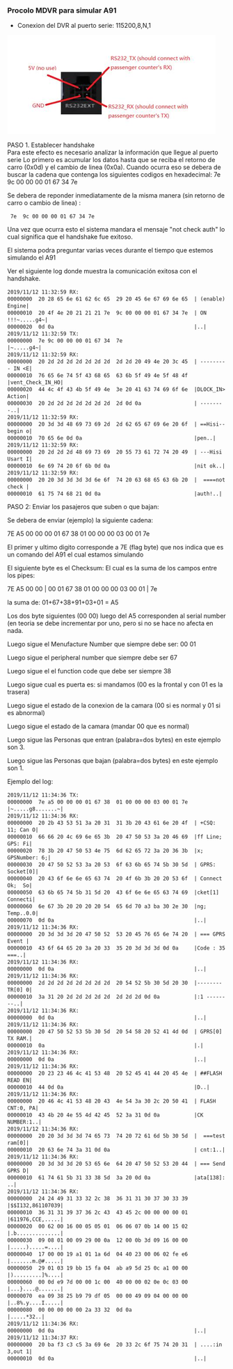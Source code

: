 ### Procolo MDVR para simular A91

* Conexion del DVR al puerto serie: 115200,8,N,1

![](/images/image005.jpg?raw=true)


PASO 1. Establecer handshake  
Para este efecto es necesario analizar la información que llegue al puerto serie
Lo primero es acumular los datos hasta que se reciba el retorno de carro (0x0d) y el cambio de linea (0x0a).
Cuando ocurra eso se debera de buscar la cadena que contenga los siguientes codigos en hexadecimal: 7e  9c 00 00 00 01 67 34 7e

Se debera de reponder inmediatamente de la misma manera (sin retorno de carro o cambio de linea)
:
```
 7e  9c 00 00 00 01 67 34 7e
```

Una vez que ocurra esto el sistema mandara el mensaje "not check auth" lo cual significa que el handshake fue exitoso.

El sistema podra preguntar varias veces durante el tiempo que estemos simulando el A91

Ver el siguiente log donde muestra la comunicación exitosa con el handshake.


```
2019/11/12 11:32:59 RX:
00000000  20 28 65 6e 61 62 6c 65  29 20 45 6e 67 69 6e 65  | (enable) Engine|
00000010  20 4f 4e 20 21 21 21 7e  9c 00 00 00 01 67 34 7e  | ON !!!~.....g4~|
00000020  0d 0a                                             |..|
2019/11/12 11:32:59 TX:
00000000  7e 9c 00 00 00 01 67 34  7e                       |~.....g4~|
2019/11/12 11:32:59 RX:
00000000  20 2d 2d 2d 2d 2d 2d 2d  2d 2d 20 49 4e 20 3c 45  | --------- IN <E|
00000010  76 65 6e 74 5f 43 68 65  63 6b 5f 49 4e 5f 48 4f  |vent_Check_IN_HO|
00000020  44 4c 4f 43 4b 5f 49 4e  3e 20 41 63 74 69 6f 6e  |DLOCK_IN> Action|
00000030  20 2d 2d 2d 2d 2d 2d 2d  2d 0d 0a                 | --------..|
2019/11/12 11:32:59 RX:
00000000  20 3d 3d 48 69 73 69 2d  2d 62 65 67 69 6e 20 6f  | ==Hisi--begin o|
00000010  70 65 6e 0d 0a                                    |pen..|
2019/11/12 11:32:59 RX:
00000000  20 2d 2d 2d 48 69 73 69  20 55 73 61 72 74 20 49  | ---Hisi Usart I|
00000010  6e 69 74 20 6f 6b 0d 0a                           |nit ok..|
2019/11/12 11:32:59 RX:
00000000  20 20 3d 3d 3d 3d 6e 6f  74 20 63 68 65 63 6b 20  |  ====not check |
00000010  61 75 74 68 21 0d 0a                              |auth!..|
```

PASO 2: Enviar los pasajeros que suben o que bajan:

Se debera de enviar (ejemplo) la siguiente cadena:

7E A5 00 00 00 01 67 38  01 00 00 00 03 00 01 7e

El primer y ultimo digito corresponde a 7E (flag byte) que nos indica que es un comando del A91 el cual estamos simulando

El siguiente byte es el Checksum: El cual es la suma de los campos entre los pipes:

7E A5 00 00 | 00 01 67 38  01 00 00 00 03 00 01 | 7e

la suma de: 01+67+38+91+03+01 = A5

Los dos byte siguientes (00 00) luego del A5 corresponden al serial number (en teoria se debe incrementar por uno, pero si no se hace no afecta en nada.

Luego sigue el Menufacture Number que siempre debe ser: 00 01

Luego sigue el peripheral number que siempre debe ser 67

Luego sigue el el function code que debe ser siempre 38

Luego sigue cual es puerta es: si mandamos (00 es la frontal y con 01 es la trasera)

Luego sigue el estado de la conexion de la camara (00 si es normal y 01 si es abnormal)

Luego sigue el estado de la camara (mandar 00 que es normal)

Luego sigue las Personas que entran (palabra=dos bytes) en este ejemplo son 3.

Luego sigue las Personas que bajan (palabra=dos bytes) en este ejemplo son 1.

Ejemplo del log:

```
2019/11/12 11:34:36 TX:
00000000  7e a5 00 00 00 01 67 38  01 00 00 00 03 00 01 7e  |~.....g8.......~|
2019/11/12 11:34:36 RX:
00000000  20 2b 43 53 51 3a 20 31  31 3b 20 43 61 6e 20 4f  | +CSQ: 11; Can O|
00000010  66 66 20 4c 69 6e 65 3b  20 47 50 53 3a 20 46 69  |ff Line; GPS: Fi|
00000020  78 3b 20 47 50 53 4e 75  6d 62 65 72 3a 20 36 3b  |x; GPSNumber: 6;|
00000030  20 47 50 52 53 3a 20 53  6f 63 6b 65 74 5b 30 5d  | GPRS: Socket[0]|
00000040  20 43 6f 6e 6e 65 63 74  20 4f 6b 3b 20 20 53 6f  | Connect Ok;  So|
00000050  63 6b 65 74 5b 31 5d 20  43 6f 6e 6e 65 63 74 69  |cket[1] Connecti|
00000060  6e 67 3b 20 20 20 20 54  65 6d 70 a3 ba 30 2e 30  |ng;    Temp..0.0|
00000070  0d 0a                                             |..|
2019/11/12 11:34:36 RX:
00000000  20 3d 3d 3d 20 47 50 52  53 20 45 76 65 6e 74 20  | === GPRS Event |
00000010  43 6f 64 65 20 3a 20 33  35 20 3d 3d 3d 0d 0a     |Code : 35 ===..|
2019/11/12 11:34:36 RX:
00000000  0d 0a                                             |..|
2019/11/12 11:34:36 RX:
00000000  2d 2d 2d 2d 2d 2d 2d 2d  20 54 52 5b 30 5d 20 30  |-------- TR[0] 0|
00000010  3a 31 20 2d 2d 2d 2d 2d  2d 2d 2d 0d 0a           |:1 --------..|
2019/11/12 11:34:36 RX:
00000000  0d 0a                                             |..|
2019/11/12 11:34:36 RX:
00000000  20 47 50 52 53 5b 30 5d  20 54 58 20 52 41 4d 0d  | GPRS[0] TX RAM.|
00000010  0a                                                |.|
2019/11/12 11:34:36 RX:
00000000  0d 0a                                             |..|
2019/11/12 11:34:36 RX:
00000000  20 23 23 46 4c 41 53 48  20 52 45 41 44 20 45 4e  | ##FLASH READ EN|
00000010  44 0d 0a                                          |D..|
2019/11/12 11:34:36 RX:
00000000  20 46 4c 41 53 48 20 43  4e 54 3a 30 2c 20 50 41  | FLASH CNT:0, PA|
00000010  43 4b 20 4e 55 4d 42 45  52 3a 31 0d 0a           |CK NUMBER:1..|
2019/11/12 11:34:36 RX:
00000000  20 20 3d 3d 3d 74 65 73  74 20 72 61 6d 5b 30 5d  |  ===test ram[0]|
00000010  20 63 6e 74 3a 31 0d 0a                           | cnt:1..|
2019/11/12 11:34:36 RX:
00000000  20 3d 3d 3d 20 53 65 6e  64 20 47 50 52 53 20 44  | === Send GPRS D|
00000010  61 74 61 5b 31 33 38 5d  3a 20 0d 0a              |ata[138]: ..|
2019/11/12 11:34:36 RX:
00000000  24 24 49 31 33 32 2c 38  36 31 31 30 37 30 33 39  |$$I132,861107039|
00000010  36 31 31 39 37 36 2c 43  43 45 2c 00 00 00 00 01  |611976,CCE,.....|
00000020  00 62 00 16 00 05 05 01  06 06 07 0b 14 00 15 02  |.b..............|
00000030  09 08 01 00 09 29 00 0a  12 00 0b 3d 09 16 00 00  |.....).....=....|
00000040  17 00 00 19 a1 01 1a 6d  04 40 23 00 06 02 fe e6  |.......m.@#.....|
00000050  29 01 03 19 bb 15 fa 04  ab a9 5d 25 0c a1 00 00  |).........]%....|
00000060  00 0d e9 7d 00 00 1c 00  40 00 00 02 0e 0c 03 00  |...}....@.......|
00000070  ea 09 38 25 b9 79 df 05  00 00 49 09 04 00 00 00  |..8%.y....I.....|
00000080  00 00 00 00 00 2a 33 32  0d 0a                    |.....*32..|
2019/11/12 11:34:36 RX:
00000000  0d 0a                                             |..|
2019/11/12 11:34:37 RX:
00000000  20 ba f3 c3 c5 3a 69 6e  20 33 2c 6f 75 74 20 31  | ....:in 3,out 1|
00000010  0d 0a                                             |..|
```
